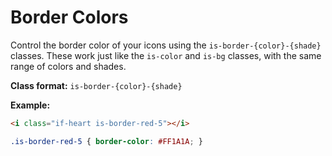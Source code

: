 # Border Colors

Control the border color of your icons using the `is-border-{color}-{shade}` classes. These work just like the `is-color` and `is-bg` classes, with the same range of colors and shades.

**Class format:** `is-border-{color}-{shade}`

**Example:**
```html
<i class="if-heart is-border-red-5"></i>
```

```css
.is-border-red-5 { border-color: #FF1A1A; }
```
